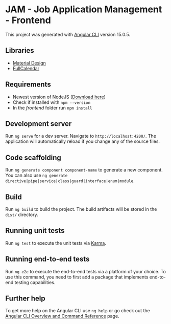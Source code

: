 # JAM - Job Application Management - Frontend

This project was generated with [Angular CLI](https://github.com/angular/angular-cli) version 15.0.5.

## Libraries

* [Material Design](https://material.angular.io/)
* [FullCalendar](https://fullcalendar.io/)

## Requirements

* Newest version of NodeJS ([Download here](https://nodejs.org/en/download/))
* Check if installed with ```npm --version```
* In the *frontend* folder run ```npm install```

## Development server

Run `ng serve` for a dev server. Navigate to `http://localhost:4200/`. The application will automatically reload if you change any of the source files.

## Code scaffolding

Run `ng generate component component-name` to generate a new component. You can also use `ng generate directive|pipe|service|class|guard|interface|enum|module`.

## Build

Run `ng build` to build the project. The build artifacts will be stored in the `dist/` directory.

## Running unit tests

Run `ng test` to execute the unit tests via [Karma](https://karma-runner.github.io).

## Running end-to-end tests

Run `ng e2e` to execute the end-to-end tests via a platform of your choice. To use this command, you need to first add a package that implements end-to-end testing capabilities.

## Further help

To get more help on the Angular CLI use `ng help` or go check out the [Angular CLI Overview and Command Reference](https://angular.io/cli) page.
